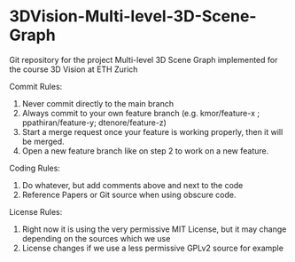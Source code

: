 # 3DVision-Multi-level-3D-Scene-Graph
Git repository for the project  Multi-level 3D Scene Graph implemented for the course 3D Vision at ETH Zurich 

Commit Rules:

1. Never commit directly to the main branch
2. Always commit to your own feature branch (e.g. kmor/feature-x ; ppathiran/feature-y; dtenore/feature-z)
3. Start a merge request once your feature is working properly, then it will be merged.
4. Open a new feature branch like on step 2 to work on a new feature.

Coding Rules:

1. Do whatever, but add comments above and next to the code
2. Reference Papers or Git source when using obscure code.

License Rules:

1. Right now it is using the very permissive MIT License, but it may change depending on the sources which we use
2. License changes if we use a less permissive GPLv2 source for example

